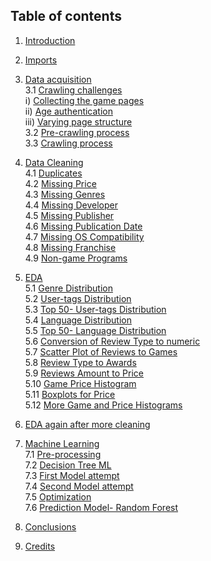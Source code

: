 ## Table of contents

1. <a href="#Introduction">Introduction</a>
2. <a href="#Imports">Imports</a>
3. <a href="#Data-acquisition">Data acquisition</a><br>
    3.1 <a href="#Crawling-challenges">Crawling challenges</a><br>
    i) <a href="#Collecting-the-game-pages">Collecting the game pages</a><br>
    ii) <a href="#Age authentication">Age authentication</a><br>
    iii) <a href="#Varying page structure">Varying page structure</a><br>
    3.2 <a href="#Pre crawling process">Pre-crawling process</a><br>
    3.3 <a href="#Crawling process">Crawling process</a><br>

4. <a href="#Data cleaning">Data Cleaning</a><br>
    4.1 <a href="#Duplicates handling">Duplicates</a><br>
    4.2 <a href="#Null price">Missing Price</a><br>
    4.3 <a href="#Handling the empty genres">Missing Genres</a><br>
    4.4 <a href="#Handling missing developer data">Missing Developer </a><br>
    4.5 <a href="#Handling missing publisher">Missing Publisher</a><br>
    4.6 <a href="#Handling missing publication date">Missing Publication Date</a><br>
    4.7 <a href="#Handling missing os compatibility">Missing OS Compatibility</a><br>
    4.8 <a href="#Handling missing franchise">Missing Franchise</a><br>
    4.9 <a href="#Non-game programs">Non-game Programs</a><br>

5. <a href="#EDA">EDA</a><br>
    5.1 <a href="#Genre distribution">Genre Distribution</a><br>
    5.2 <a href="#User tags distribution">User-tags Distribution</a><br>
    5.3 <a href="#Top 50 user tags distribution">Top 50- User-tags Distribution</a><br>
    5.4 <a href="#Language distribution">Language Distribution</a><br>
    5.5 <a href="#Top 50 language distribution">Top 50- Language Distribution</a><br>
    5.6 <a href="#conversion of review type to numeric">Conversion of Review Type to numeric</a><br>
    5.7 <a href="#Scater plot of reviews to games">Scatter Plot of Reviews to Games</a><br>
    5.8 <a href="#Review type to awards">Review Type to Awards</a><br>
    5.9 <a href="#Reviews amount to price">Reviews Amount to Price</a><br>
    5.10 <a href="#Game price histogram">Game Price Histogram</a><br>
    5.11 <a href="#Boxplots for price">Boxplots for Price</a><br>
    5.12 <a href="#More game price histograms">More Game and Price Histograms</a><br>

6. <a href="#EDA again after more cleaning">EDA again after more cleaning</a><br>
7. <a href="#Machine learning">Machine Learning</a><br>
    7.1 <a href="#Preprocessing">Pre-processing</a><br>
    7.2 <a href="#Decisions tree ml">Decision Tree ML</a><br>
    7.3 <a href="#First model attempt">First Model attempt</a><br>
    7.4 <a href="#Second model attempt">Second Model attempt</a><br>
    7.5 <a href="#Optimization">Optimization</a><br>
    7.6 <a href="#Prediction model- random forest">Prediction Model- Random Forest</a><br>
8. <a href="#Conclusion">Conclusions</a><br>
8. <a href="#Credits">Credits</a><br>
 
